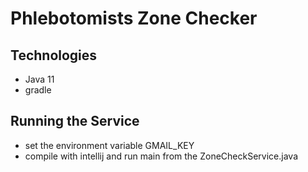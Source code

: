 # Phlebotomists Zone Checker

## Technologies
- Java 11
- gradle

## Running the Service
- set the environment variable GMAIL_KEY
- compile with intellij and run main from the ZoneCheckService.java
